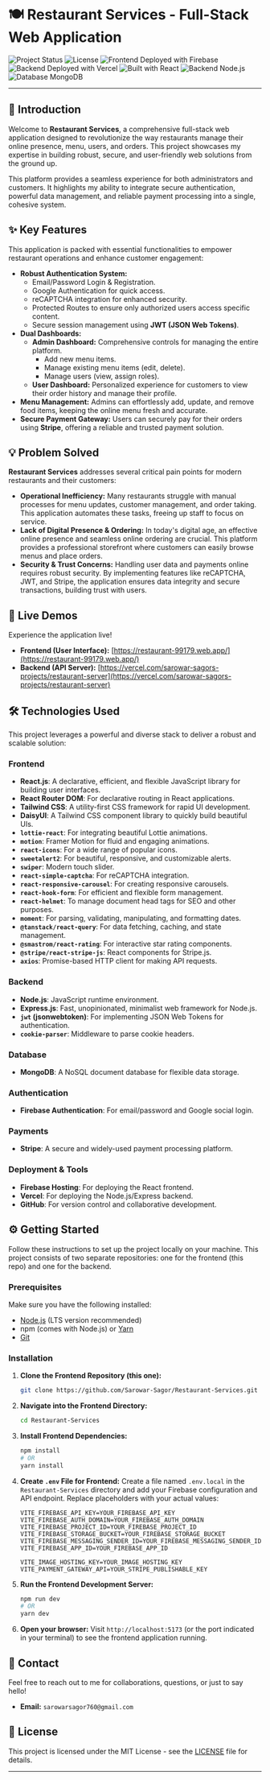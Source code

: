 # 🍽️ Restaurant Services - Full-Stack Web Application

![Project Status](https://img.shields.io/badge/Status-Live-brightgreen)
![License](https://img.shields.io/badge/License-MIT-blue.svg)
![Frontend Deployed with Firebase](https://img.shields.io/badge/Frontend_Deployed-Firebase-orange?logo=firebase)
![Backend Deployed with Vercel](https://img.shields.io/badge/Backend_Deployed-Vercel-black?logo=vercel)
![Built with React](https://img.shields.io/badge/Built%20With-React-61DAFB?logo=react&logoColor=white)
![Backend Node.js](https://img.shields.io/badge/Backend-Node.js-339933?logo=node.js&logoColor=white)
![Database MongoDB](https://img.shields.io/badge/Database-MongoDB-47A248?logo=mongodb&logoColor=white)

---

## 🌟 Introduction

Welcome to **Restaurant Services**, a comprehensive full-stack web application designed to revolutionize the way restaurants manage their online presence, menu, users, and orders. This project showcases my expertise in building robust, secure, and user-friendly web solutions from the ground up.

This platform provides a seamless experience for both administrators and customers. It highlights my ability to integrate secure authentication, powerful data management, and reliable payment processing into a single, cohesive system.

## ✨ Key Features

This application is packed with essential functionalities to empower restaurant operations and enhance customer engagement:

*   **Robust Authentication System:**
    *   Email/Password Login & Registration.
    *   Google Authentication for quick access.
    *   reCAPTCHA integration for enhanced security.
    *   Protected Routes to ensure only authorized users access specific content.
    *   Secure session management using **JWT (JSON Web Tokens)**.
*   **Dual Dashboards:**
    *   **Admin Dashboard:** Comprehensive controls for managing the entire platform.
        *   Add new menu items.
        *   Manage existing menu items (edit, delete).
        *   Manage users (view, assign roles).
    *   **User Dashboard:** Personalized experience for customers to view their order history and manage their profile.
*   **Menu Management:** Admins can effortlessly add, update, and remove food items, keeping the online menu fresh and accurate.
*   **Secure Payment Gateway:** Users can securely pay for their orders using **Stripe**, offering a reliable and trusted payment solution.

## 💡 Problem Solved

**Restaurant Services** addresses several critical pain points for modern restaurants and their customers:

*   **Operational Inefficiency:** Many restaurants struggle with manual processes for menu updates, customer management, and order taking. This application automates these tasks, freeing up staff to focus on service.
*   **Lack of Digital Presence & Ordering:** In today's digital age, an effective online presence and seamless online ordering are crucial. This platform provides a professional storefront where customers can easily browse menus and place orders.
*   **Security & Trust Concerns:** Handling user data and payments online requires robust security. By implementing features like reCAPTCHA, JWT, and Stripe, the application ensures data integrity and secure transactions, building trust with users.

## 🚀 Live Demos

Experience the application live!

*   **Frontend (User Interface):** [https://restaurant-99179.web.app/](https://restaurant-99179.web.app/)
*   **Backend (API Server):** [https://vercel.com/sarowar-sagors-projects/restaurant-server](https://vercel.com/sarowar-sagors-projects/restaurant-server)

## 🛠️ Technologies Used

This project leverages a powerful and diverse stack to deliver a robust and scalable solution:

### Frontend
*   **React.js**: A declarative, efficient, and flexible JavaScript library for building user interfaces.
*   **React Router DOM**: For declarative routing in React applications.
*   **Tailwind CSS**: A utility-first CSS framework for rapid UI development.
*   **DaisyUI**: A Tailwind CSS component library to quickly build beautiful UIs.
*   **`lottie-react`**: For integrating beautiful Lottie animations.
*   **`motion`**: Framer Motion for fluid and engaging animations.
*   **`react-icons`**: For a wide range of popular icons.
*   **`sweetalert2`**: For beautiful, responsive, and customizable alerts.
*   **`swiper`**: Modern touch slider.
*   **`react-simple-captcha`**: For reCAPTCHA integration.
*   **`react-responsive-carousel`**: For creating responsive carousels.
*   **`react-hook-form`**: For efficient and flexible form management.
*   **`react-helmet`**: To manage document head tags for SEO and other purposes.
*   **`moment`**: For parsing, validating, manipulating, and formatting dates.
*   **`@tanstack/react-query`**: For data fetching, caching, and state management.
*   **`@smastrom/react-rating`**: For interactive star rating components.
*   **`@stripe/react-stripe-js`**: React components for Stripe.js.
*   **`axios`**: Promise-based HTTP client for making API requests.

### Backend
*   **Node.js**: JavaScript runtime environment.
*   **Express.js**: Fast, unopinionated, minimalist web framework for Node.js.
*   **`jwt` (jsonwebtoken)**: For implementing JSON Web Tokens for authentication.
*   **`cookie-parser`**: Middleware to parse cookie headers.

### Database
*   **MongoDB**: A NoSQL document database for flexible data storage.

### Authentication
*   **Firebase Authentication**: For email/password and Google social login.

### Payments
*   **Stripe**: A secure and widely-used payment processing platform.

### Deployment & Tools
*   **Firebase Hosting**: For deploying the React frontend.
*   **Vercel**: For deploying the Node.js/Express backend.
*   **GitHub**: For version control and collaborative development.

## ⚙️ Getting Started

Follow these instructions to set up the project locally on your machine. This project consists of two separate repositories: one for the frontend (this repo) and one for the backend.

### Prerequisites

Make sure you have the following installed:

*   [Node.js](https://nodejs.org/en/) (LTS version recommended)
*   npm (comes with Node.js) or [Yarn](https://yarnpkg.com/)
*   [Git](https://git-scm.com/)



### Installation

1.  **Clone the Frontend Repository (this one):**
    ```bash
    git clone https://github.com/Sarowar-Sagor/Restaurant-Services.git
    ```
2.  **Navigate into the Frontend Directory:**
    ```bash
    cd Restaurant-Services
    ```
3.  **Install Frontend Dependencies:**
    ```bash
    npm install
    # OR
    yarn install
    ```
4.  **Create `.env` File for Frontend:**
    Create a file named `.env.local` in the `Restaurant-Services` directory and add your Firebase configuration and API endpoint. Replace placeholders with your actual values:
    ```env
    VITE_FIREBASE_API_KEY=YOUR_FIREBASE_API_KEY
    VITE_FIREBASE_AUTH_DOMAIN=YOUR_FIREBASE_AUTH_DOMAIN
    VITE_FIREBASE_PROJECT_ID=YOUR_FIREBASE_PROJECT_ID
    VITE_FIREBASE_STORAGE_BUCKET=YOUR_FIREBASE_STORAGE_BUCKET
    VITE_FIREBASE_MESSAGING_SENDER_ID=YOUR_FIREBASE_MESSAGING_SENDER_ID
    VITE_FIREBASE_APP_ID=YOUR_FIREBASE_APP_ID

    VITE_IMAGE_HOSTING_KEY=YOUR_IMAGE_HOSTING_KEY
    VITE_PAYMENT_GATEWAY_API=YOUR_STRIPE_PUBLISHABLE_KEY
    ```
5.  **Run the Frontend Development Server:**
    ```bash
    npm run dev
    # OR
    yarn dev
    ```
6.  **Open your browser:**
    Visit `http://localhost:5173` (or the port indicated in your terminal) to see the frontend application running.

## 📧 Contact

Feel free to reach out to me for collaborations, questions, or just to say hello!

*   **Email:** `sarowarsagor760@gmail.com`

## 📄 License

This project is licensed under the MIT License - see the [LICENSE](LICENSE) file for details.

---
